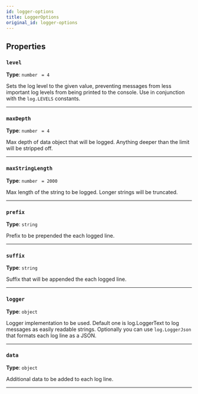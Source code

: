 ```yaml
---
id: logger-options
title: LoggerOptions
original_id: logger-options
---
```


<a name="loggeroptions"></a>

## Properties

### `level`

**Type**: `number` <code> = 4</code>

Sets the log level to the given value, preventing messages from less important log levels from being printed to the console. Use in conjunction with
the `log.LEVELS` constants.

---

### `maxDepth`

**Type**: `number` <code> = 4</code>

Max depth of data object that will be logged. Anything deeper than the limit will be stripped off.

---

### `maxStringLength`

**Type**: `number` <code> = 2000</code>

Max length of the string to be logged. Longer strings will be truncated.

---

### `prefix`

**Type**: `string`

Prefix to be prepended the each logged line.

---

### `suffix`

**Type**: `string`

Suffix that will be appended the each logged line.

---

### `logger`

**Type**: `object`

Logger implementation to be used. Default one is log.LoggerText to log messages as easily readable strings. Optionally you can use `log.LoggerJson`
that formats each log line as a JSON.

---

### `data`

**Type**: `object`

Additional data to be added to each log line.

---
